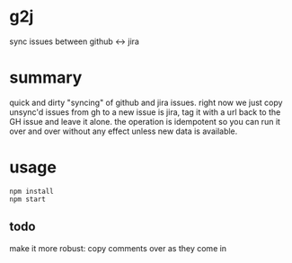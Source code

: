 # g2j

sync issues between github <-> jira

# summary

quick and dirty "syncing" of github and jira issues. right now we just copy unsync'd issues from gh to a new issue is jira, tag it with a url back to the GH issue and leave it alone. the operation is idempotent so you can run it over and over without any effect unless new data is available.

# usage

```
npm install
npm start
```

## todo

make it more robust: copy comments over as they come in
